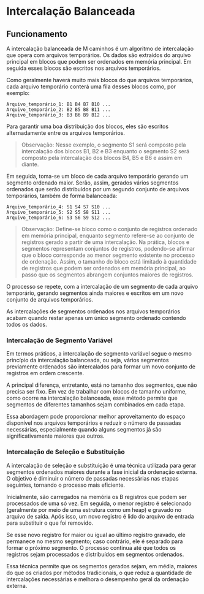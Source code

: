 # Intercalação Balanceada

## Funcionamento

A intercalação balanceada de M caminhos é um algoritmo de intercalação que opera com arquivos temporários. Os dados são extraídos do arquivo principal em blocos que podem ser ordenados em memória principal. Em seguida esses blocos são escritos nos arquivos temporários. 

Como geralmente haverá muito mais blocos do que arquivos temporários, cada arquivo temporário conterá uma fila desses blocos como, por exemplo:

    Arquivo_temporário_1: B1 B4 B7 B10 ...
    Arquivo_temporário_2: B2 B5 B8 B11 ...
    Arquivo_temporário_3: B3 B6 B9 B12 ...

Para garantir uma boa distribuição dos blocos, eles são escritos alternadamente entre os arquivos temporários.

>Observação: Nesse exemplo, o segmento S1 será composto pela intercalação dos blocos B1, B2 e B3 enquanto o segmento S2 será composto pela intercalação dos blocos B4, B5 e B6 e assim em diante. 

Em seguida, toma-se um bloco de cada arquivo temporário gerando um segmento ordenado maior. Serão, assim, gerados vários segmentos ordenados que serão distribuídos 
por um segundo conjunto de arquivos temporários, também de forma balanceada:

    Arquivo_temporário_4: S1 S4 S7 S10 ...
    Arquivo_temporário_5: S2 S5 S8 S11 ...
    Arquivo_temporário_6: S3 S6 S9 S12 ...

> Observação: Define-se bloco como o conjunto de registros ordenado em memória principal, enquanto segmento refere-se ao conjunto de registros gerado a partir de uma intercalação. Na prática, blocos e segmentos representam conjuntos de registros, podendo-se afirmar que o bloco corresponde ao menor segmento existente no processo de ordenação. Assim, o tamanho do bloco está limitado à quantidade de registros que podem ser ordenados em memória principal, ao passo que os segmentos abrangem conjuntos maiores de registros.


O processo se repete, com a intercalação de um segmento de cada arquivo temporário, gerando segmentos ainda maiores e escritos em um novo conjunto de arquivos temporários. 

As intercalações de segmentos ordenados nos arquivos temporários acabam quando restar apenas um único segmento ordenado contendo todos os dados.

### Intercalação de Segmento Variável

Em termos práticos, a intercalação de segmento variável segue o mesmo princípio da intercalação balanceada, ou seja, vários segmentos previamente ordenados são intercalados para formar um novo conjunto de registros em ordem crescente.

A principal diferença, entretanto, está no tamanho dos segmentos, que não precisa ser fixo. Em vez de trabalhar com blocos de tamanho uniforme, como ocorre na intercalação balanceada, esse método permite que segmentos de diferentes tamanhos sejam combinados em cada etapa.

Essa abordagem pode proporcionar melhor aproveitamento do espaço disponível nos arquivos temporários e reduzir o número de passadas necessárias, especialmente quando alguns segmentos já são significativamente maiores que outros.

### Intercalação de Seleção e Substituição

A intercalação de seleção e substituição é uma técnica utilizada para gerar segmentos ordenados maiores durante a fase inicial da ordenação externa. O objetivo é diminuir o número de passadas necessárias nas etapas seguintes, tornando o processo mais eficiente.

Inicialmente, são carregados na memória os B registros que podem ser processados de uma só vez. Em seguida, o menor registro é selecionado (geralmente por meio de uma estrutura como um heap) e gravado no arquivo de saída. Após isso, um novo registro é lido do arquivo de entrada para substituir o que foi removido.

Se esse novo registro for maior ou igual ao último registro gravado, ele permanece no mesmo segmento; caso contrário, ele é separado para formar o próximo segmento. O processo continua até que todos os registros sejam processados e distribuídos em segmentos ordenados.

Essa técnica permite que os segmentos gerados sejam, em média, maiores do que os criados por métodos tradicionais, o que reduz a quantidade de intercalações necessárias e melhora o desempenho geral da ordenação externa.